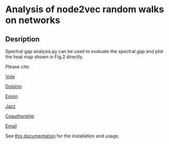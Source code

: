 # Analysis of node2vec random walks on networks

## Desription

Spectral gap analysis.py can be used to evaluate the spectral gap and plot the heat map shown in Fig.2 directly.

Please cite:

[Vole](http://networkrepository.com/mammalia-voles-bhp-trapping-55.php)

[Dolphin](http://networkrepository.com/dolphins.php)

[Enron](http://networkrepository.com/email-enron-only.php)

[Jazz](http://networkrepository.com/jazz.php)

[Coauthorship](http://networkrepository.com/ca-netscience.php)

[Email](http://networkrepository.com/email-univ.php)

See [this documentation](https://scola.readthedocs.io/en/latest/) for the installation and usage.
